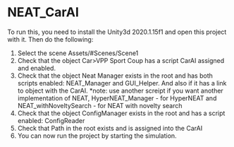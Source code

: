 # NEAT_CarAI

To run this, you need to install the Unity3d 2020.1.15f1 and open this project with it.
Then do the following:
1. Select the scene Assets/#Scenes/Scene1
2. Check that the object Car>VPP Sport Coup has a script CarAI assigned and enabled.
3. Check that the object Neat Manager exists in the root and has both scripts enabled: NEAT_Manager and GUI_Helper. And also if it has a link to object with the CarAI. 
  *note: use another screipt if you want another implementation of NEAT, HyperNEAT_Manager - for HyperNEAT and NEAT_withNoveltySearch - for NEAT with novelty search
4. Check that the object ConfigManager exists in the  root and has a script enabled: ConfigReader
5. Check that Path in the root exists and is assigned into the CarAI
6. You can now run the project by starting the simulation.
